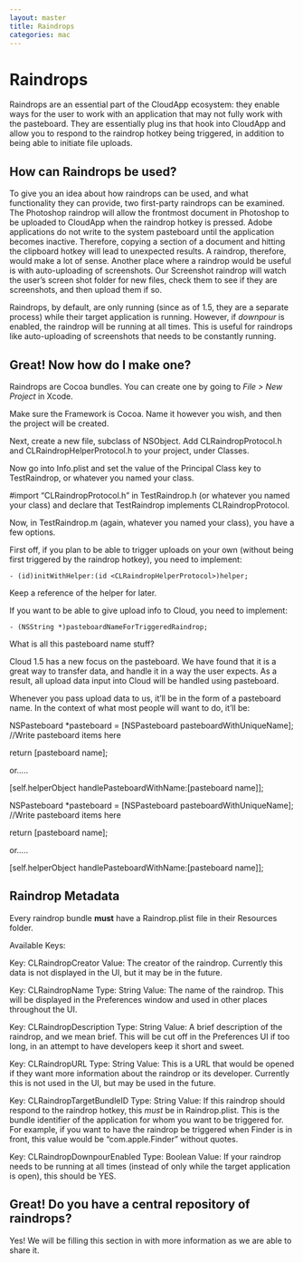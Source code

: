 ```yaml
---
layout: master
title: Raindrops
categories: mac 
---
```


# Raindrops

Raindrops are an essential part of the CloudApp ecosystem: they enable ways for
the user to work with an application that may not fully work with the
pasteboard. They are essentially plug ins that hook into CloudApp and allow
you to respond to the raindrop hotkey being triggered, in addition to being
able to initiate file uploads.

## How can Raindrops be used?

To give you an idea about how raindrops can be used, and what functionality
they can provide, two first-party raindrops can be examined. The Photoshop
raindrop will allow the frontmost document in Photoshop to be uploaded to
CloudApp when the raindrop hotkey is pressed. Adobe applications do not write
to the system pasteboard until the application becomes inactive. Therefore,
copying a section of a document and hitting the clipboard hotkey will lead to
unexpected results. A raindrop, therefore, would make a lot of sense. Another
place where a raindrop would be useful is with auto-uploading of screenshots.
Our Screenshot raindrop will watch the user’s screen shot folder for new files,
check them to see if they are screenshots, and then upload them if so.

Raindrops, by default, are only running (since as of 1.5, they are a separate
process) while their target application is running. However, if *downpour* is
enabled, the raindrop will be running at all times. This is useful for
raindrops like auto-uploading of screenshots that needs to be constantly
running.

## Great! Now how do I make one?

Raindrops are Cocoa bundles. You can create one by going to *File > New
Project* in Xcode.

Make sure the Framework is Cocoa. Name it however you wish, and then the
project will be created.

Next, create a new file, subclass of NSObject. Add CLRaindropProtocol.h and
CLRaindropHelperProtocol.h to your project, under Classes.

Now go into Info.plist and set the value of the Principal Class key to
TestRaindrop, or whatever you named your class.

#import “CLRaindropProtocol.h” in TestRaindrop.h (or whatever you named your
class) and declare that TestRaindrop implements CLRaindropProtocol.

Now, in TestRaindrop.m (again, whatever you named your class), you have a few
options.

First off, if you plan to be able to trigger uploads on your own (without being
first triggered by the raindrop hotkey), you need to implement:

    - (id)initWithHelper:(id <CLRaindropHelperProtocol>)helper;

Keep a reference of the helper for later.

If you want to be able to give upload info to Cloud, you need to implement:

    - (NSString *)pasteboardNameForTriggeredRaindrop;

What is all this pasteboard name stuff?

Cloud 1.5 has a new focus on the pasteboard.  We have found that it is a great
way to transfer data, and handle it in a way the user expects.  As a result,
all upload data input into Cloud will be handled using pasteboard.

Whenever you pass upload data to us, it’ll be in the form of a pasteboard name.
In the context of what most people will want to do, it’ll be:

NSPasteboard *pasteboard = [NSPasteboard pasteboardWithUniqueName]; //Write
pasteboard items here

return [pasteboard name];

or.....

[self.helperObject handlePasteboardWithName:[pasteboard name]];

NSPasteboard *pasteboard = [NSPasteboard pasteboardWithUniqueName]; //Write
pasteboard items here

return [pasteboard name];

or.....

[self.helperObject handlePasteboardWithName:[pasteboard name]];

## Raindrop Metadata

Every raindrop bundle **must** have a Raindrop.plist file in their Resources
folder.

Available Keys:

Key: CLRaindropCreator
Value: The creator of the raindrop. Currently this data is not displayed in the UI, but it may be in the future.

Key: CLRaindropName
Type: String
Value: The name of the raindrop.  This will be displayed in the Preferences window and used in other places throughout the UI.

Key: CLRaindropDescription
Type: String
Value: A brief description of the raindrop, and we mean brief.  This will be cut off in the Preferences UI if too long, in an attempt to have developers keep it short and sweet.

Key: CLRaindropURL
Type: String
Value: This is a URL that would be opened if they want more information about the raindrop or its developer.  Currently this is not used in the UI, but may be used in the future.

Key: CLRaindropTargetBundleID
Type: String
Value: If this raindrop should respond to the raindrop hotkey, this *must* be in Raindrop.plist.  This is the bundle identifier of the application for whom you want to be triggered for.  For example, if you want to have the raindrop be triggered when Finder is in front, this value would be “com.apple.Finder” without quotes.

Key: CLRaindropDownpourEnabled
Type: Boolean
Value: If your raindrop needs to be running at all times (instead of only while the target application is open), this should be YES.

## Great! Do you have a central repository of raindrops?

Yes! We will be filling this section in with more information as we are able to share it.
